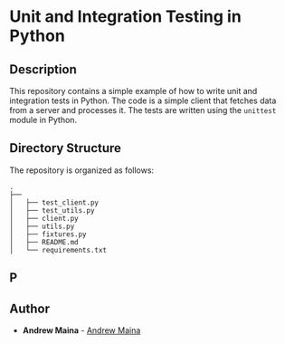 # Unit and Integration Testing in Python

## Description

This repository contains a simple example of how to write unit and integration tests in Python. The code is a simple client that fetches data from a server and processes it. The tests are written using the `unittest` module in Python.


## Directory Structure

The repository is organized as follows:

```shell
.
├── 
│   ├── test_client.py
│   ├── test_utils.py
│   ├── client.py
│   ├── utils.py
│   ├── fixtures.py
│   ├── README.md
│   └── requirements.txt

```

## P



## Author

- **Andrew Maina** - [Andrew Maina](https://github.com/KingMaina)